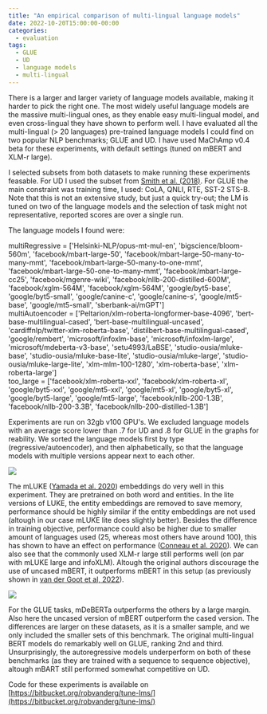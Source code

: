 ```yaml
---
title: "An empirical comparison of multi-lingual language models"
date: 2022-10-20T15:00:00-00:00
categories:
  - evaluation
tags:
  - GLUE
  - UD
  - language models
  - multi-lingual
---
```


There is a larger and larger variety of language models available, making it harder to pick the right one. The most widely useful language models are the massive multi-lingual ones, as they enable easy multi-lingual model, and even cross-lingual they have shown to perform well. I have evaluated all the multi-lingual (> 20 languages) pre-trained language models I could find on two popular NLP benchmarks; GLUE and UD. I have used MaChAmp v0.4 beta for these experiments, with default settings (tuned on mBERT and XLM-r large).

I selected subsets from both datasets to make running these experiments feasable. For UD I used the subset from [Smith et al. (2018)](https://aclanthology.org/D18-1291/.). For GLUE the main constraint was training time, I used: CoLA, QNLI, RTE, SST-2 STS-B. Note that this is not an extensive study, but just a quick try-out; the LM is tuned on two of the language models and the selection of task might not representative, reported scores are over a single run.

The language models I found were:

multiRegressive = \['Helsinki-NLP/opus-mt-mul-en', 'bigscience/bloom-560m', 'facebook/mbart-large-50', 'facebook/mbart-large-50-many-to-many-mmt', 'facebook/mbart-large-50-many-to-one-mmt', 'facebook/mbart-large-50-one-to-many-mmt', 'facebook/mbart-large-cc25', 'facebook/mgenre-wiki', 'facebook/nllb-200-distilled-600M', 'facebook/xglm-564M', 'facebook/xglm-564M', 'google/byt5-base', 'google/byt5-small', 'google/canine-c', 'google/canine-s', 'google/mt5-base', 'google/mt5-small', 'sberbank-ai/mGPT'\]  
multiAutoencoder = \['Peltarion/xlm-roberta-longformer-base-4096', 'bert-base-multilingual-cased', 'bert-base-multilingual-uncased', 'cardiffnlp/twitter-xlm-roberta-base', 'distilbert-base-multilingual-cased', 'google/rembert', 'microsoft/infoxlm-base', 'microsoft/infoxlm-large', 'microsoft/mdeberta-v3-base', 'setu4993/LaBSE', 'studio-ousia/mluke-base', 'studio-ousia/mluke-base-lite', 'studio-ousia/mluke-large', 'studio-ousia/mluke-large-lite', 'xlm-mlm-100-1280', 'xlm-roberta-base', 'xlm-roberta-large'\]  
too_large = \['facebook/xlm-roberta-xxl', 'facebook/xlm-roberta-xl', 'google/byt5-xxl', 'google/mt5-xxl', 'google/mt5-xl', 'google/byt5-xl', 'google/byt5-large', 'google/mt5-large', 'facebook/nllb-200-1.3B', 'facebook/nllb-200-3.3B', 'facebook/nllb-200-distilled-1.3B'\]

Experiments are run on 32gb v100 GPU's. We excluded language models with an average score lower than .7 for UD and .8 for GLUE in the graphs for reability. We sorted the language models first by type (regressive/autoencoder), and then alphabetically, so that the language models with multiple versions appear next to each other.

![](../../assets/images/lms-ud.png)

The mLUKE ([Yamada et al. 2020](https://aclanthology.org/2020.emnlp-main.523.pdf)) embeddings do very well in this experiment. They are pretrained on both word and entities. In the lite versions of LUKE, the entity embeddings are removed to save memory, performance should be highly similar if the entity embeddings are not used (altough in our case mLUKE lite does slightly better). Besides the difference in training objective, performance could also be higher due to smaller amount of languages used (25, whereas most others have around 100), this has shown to have an effect on performance ([Conneau et al. 2020](https://aclanthology.org/2020.acl-main.747.pdf)). We can also see that the commonly used XLM-r large still performs well (on par with mLUKE large and infoXLM). Altough the original authors discourage the use of uncased mBERT, it outperforms mBERT in this setup (as previously shown in [van der Goot et al, 2022](http://www.lrec-conf.org/proceedings/lrec2022/pdf/2022.lrec-1.152.pdf)).

![](../../assets/images/lms-glue.png)

For the GLUE tasks, mDeBERTa outperforms the others by a large margin. Also here the uncased version of mBERT outperform the cased version. The differences are larger on these datasets, as it is a smaller sample, and we only included the smaller sets of this benchmark. The original multi-lingual BERT models do remarkably well on GLUE, ranking 2nd and third. Unsurprisingly, the autoregressive models underperform on both of these benchmarks (as they are trained with a sequence to sequence objective), altough mBART still performed somewhat competitive on UD.

Code for these experiments is available on [https://bitbucket.org/robvanderg/tune-lms/](https://bitbucket.org/robvanderg/tune-lms/)

